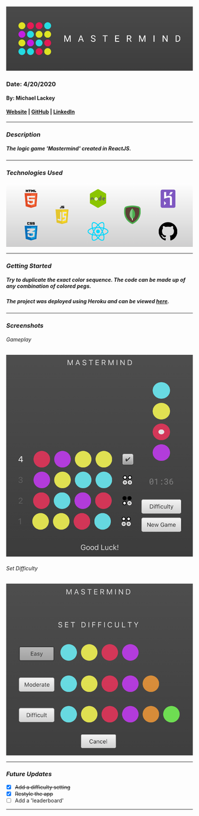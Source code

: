 ![Banner](public/images/banner.png)

### Date: 4/20/2020

#### By: Michael Lackey
#### [Website](https://michaellackey.com/) | [GitHub](https://github.com/mlackey9601) | [LinkedIn](https://www.linkedin.com/in/michaelglackey/)
***

### ***Description***

##### The logic game 'Mastermind' created in ReactJS.
***

### ***Technologies Used***
![Technologies Used](public/images/tech-banner.png)
***

### ***Getting Started***

##### Try to duplicate the exact color sequence. The code can be made up of any combination of colored pegs.
##### The project was deployed using Heroku and can be viewed [here](https://mastermind-atx.herokuapp.com/).
***

### ***Screenshots***

###### Gameplay
![Gameplay](public/images/gameplay.png)

###### Set Difficulty
![Set Difficulty](public/images/difficulty.png)
***

### ***Future Updates***

- [x] ~~Add a difficulty setting~~
- [x] ~~Restyle the app~~
- [ ] Add a 'leaderboard'
***
